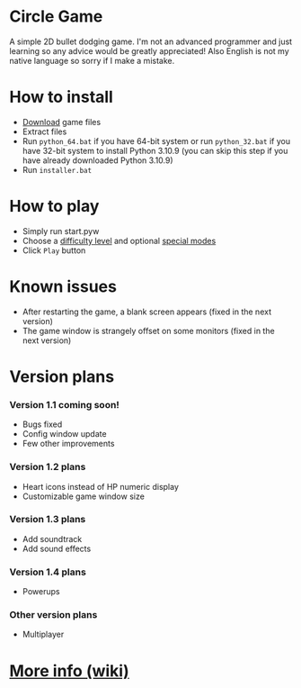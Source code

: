 # Circle Game
A simple 2D bullet dodging game. I'm not an advanced programmer and just learning so any advice would be greatly appreciated! Also English is not my native language so sorry if I make a mistake.

# How to install
- [Download](https://github.com/vDeresh/Circle_Game/archive/refs/heads/v1.0.zip) game files
- Extract files
- Run `python_64.bat` if you have 64-bit system or run `python_32.bat` if you have 32-bit system to install Python 3.10.9 (you can skip this step if you have already downloaded Python 3.10.9)
- Run `installer.bat`

# How to play
- Simply run start.pyw
- Choose a [difficulty level](https://github.com/vDeresh/Circle_Game/wiki/Home/_edit#difficulty-levels) and optional [special modes](https://github.com/vDeresh/Circle_Game/wiki#special-modes)
- Click `Play` button

# Known issues
- After restarting the game, a blank screen appears (fixed in the next version)
- The game window is strangely offset on some monitors (fixed in the next version)

# Version plans

### Version 1.1 coming soon!
- Bugs fixed
- Config window update
- Few other improvements

### Version 1.2 plans
- Heart icons instead of HP numeric display
- Customizable game window size

### Version 1.3 plans
- Add soundtrack
- Add sound effects

### Version 1.4 plans
- Powerups

### Other version plans
- Multiplayer

# [More info (wiki)](https://github.com/vDeresh/Circle_Game/wiki)
